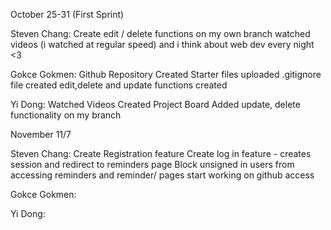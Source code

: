 October 25-31 (First Sprint)

Steven Chang: Create edit / delete functions on my own branch watched videos (i watched at regular speed) and i think about web dev every night <3

Gokce Gokmen: Github Repository Created Starter files uploaded .gitignore file created edit,delete and update functions created

Yi Dong: Watched Videos Created Project Board Added update, delete functionality on my branch

November 11/7

Steven Chang:
Create Registration feature 
Create log in feature - creates session and redirect to reminders page
Block unsigned in users from accessing reminders and reminder/ pages
start working on github access

Gokce Gokmen:

Yi Dong:
